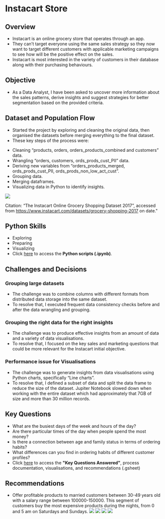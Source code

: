 # Instacart Store

## Overview
* Instacart is an online grocery store that operates through an app. 
* They can’t target everyone using the same sales strategy so they now want to target different customers with applicable marketing campaigns to see how will be the positive effect on the sales. 
* Instacart is most interested in the variety of customers in their database along with their purchasing behaviours. 

## Objective
* As a Data Analyst, I have been asked to uncover more information about the sales patterns, derive insights and suggest strategies for better segmentation based on the provided criteria.

## Dataset and Population Flow
* Started the project by exploring and cleaning the original data, then organised the datasets before merging everything to the final dataset. 
* These key steps of the process were:
 - Cleaning “products, orders, orders_products_combined and customers” data.
 - Wrangling “orders, customers, ords_prods_cust_PII” data.
 - Deriving new variables from “orders_products_merged, ords_prods_cust_PII, ords_prods_non_low_act_cust”.
 - Grouping data.
 - Merging dataframes.
 - Visualizing data in Python to identify insights.

![](https://drive.google.com/file/d/1yv-oXYB_HgMhdal2g8cYtRBeU65J8s42/view?usp=sharing)

Citation: “The Instacart Online Grocery Shopping Dataset 2017”, accessed from https://www.instacart.com/datasets/grocery-shopping-2017 on date."

## Python Skills
* Exploring
* Preparing
* Visualizing
* Click [here](https://drive.google.com/file/d/1nfFrlsGLkpVGfkTMFQSUUqVeByiLgfSR/view?usp=sharing) to access the **Python scripts (.ipynb)**.

## Challenges and Decisions

### Grouping large datasets
* The challenge was to combine columns with different formats from distributed data storage into the same dataset. 
* To resolve that, I executed frequent data consistency checks before and after the data wrangling and grouping.

### Grouping the right data for the right insights
* The challenge was to produce effective insights from an amount of data and a variety of data visualisations. 
* To resolve that, I focused on the key sales and marketing questions that could be more relevant for the Instacart initial objective.

### Performance issue for Visualisations
* The challenge was to generate insights from data visualisations using Python charts, specifically “Line charts”.
* To resolve that, I defined a subset of data and split the data frame to reduce the size of the dataset. Jupiter Notebook slowed down when working with the entire dataset which had approximately that 7GB of size and more than 30 million records.

## Key Questions
* What are the busiest days of the week and hours of the day?
* Are there particular times of the day when people spend the most money?
* Is there a connection between age and family status in terms of ordering habits?
* What differences can you find in ordering habits of different customer profiles?
* Click [here](https://docs.google.com/spreadsheets/d/1ul9EdYDYwkDG_HcgzPkJ3dmVjrSqLbZIcQCgEIi70DE/edit?usp=sharing) to access the **"Key Questions Answered"**, process documentation, visualisations, and recommendations (.gsheet)

## Recommendations
* Offer profitable products to married customers between 30-49 years old with a salary range between 100000-150000. This segment of customers buy the most expensive products during the nights, from 0 and 5 am on Saturdays and Sundays. 
![](https://drive.google.com/file/d/18QX93nBLc3tV7UZmlGbZO7ykCHgpy8fq/view?usp=sharing)
![](https://drive.google.com/file/d/16KpFjEwVl9EIeyMqfzOc1xihvTXC9YPT/view?usp=sharing)
![](https://drive.google.com/file/d/1RDqalamNu8xEX7-PvzLoemBQUVNgeie-/view?usp=sharing)
![](https://drive.google.com/file/d/1Yo1mPcOBdA93sHjBRz3fXimNsFwdsy9R/view?usp=sharing)

